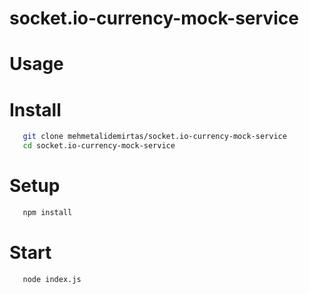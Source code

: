 # socket.io-currency-mock-service
# Usage
# Install
```bash
   git clone mehmetalidemirtas/socket.io-currency-mock-service
   cd socket.io-currency-mock-service
   ```
# Setup
```bash
   npm install
   ```
# Start
```bash
   node index.js
   ```
